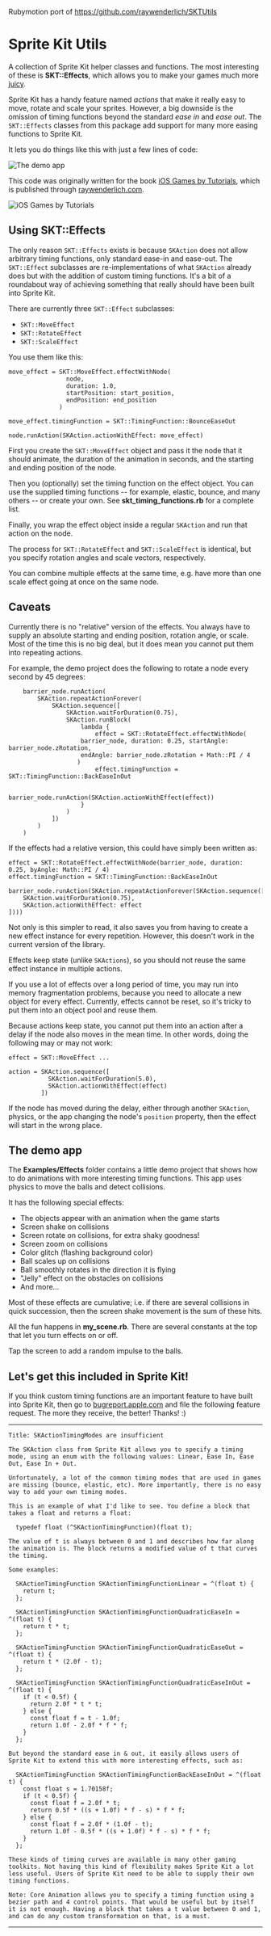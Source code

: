 Rubymotion port of https://github.com/raywenderlich/SKTUtils

# Sprite Kit Utils

A collection of Sprite Kit helper classes and functions. The most interesting of these is **SKT::Effects**, which allows you to make your games much more [juicy](http://bitly.com/juice-it). 

Sprite Kit has a handy feature named *actions* that make it really easy to move, rotate and scale your sprites. However, a big downside is the omission of timing functions beyond the standard *ease in* and *ease out*. The `SKT::Effects` classes from this package add support for many more easing functions to Sprite Kit.

It lets you do things like this with just a few lines of code:

![The demo app](Examples/Effects/Demo.gif)

This code was originally written for the book [iOS Games by Tutorials](http://raywenderlich.com/store/ios-games-by-tutorials), which is published through [raywenderlich.com](http://raywenderlich.com).

![iOS Games by Tutorials](http://cdn4.raywenderlich.com/wp-content/uploads/2013/10/iGT_PDFonly_280@2x.png "iOS Games by Tutorials")

## Using SKT::Effects

The only reason `SKT::Effects` exists is because `SKAction` does not allow arbitrary timing functions, only standard ease-in and ease-out. The `SKT::Effect` subclasses are re-implementations of what `SKAction` already does but with the addition of custom timing functions. It's a bit of a roundabout way of achieving something that really should have been built into Sprite Kit.

There are currently three `SKT::Effect` subclasses:

- `SKT::MoveEffect`
- `SKT::RotateEffect`
- `SKT::ScaleEffect`

You use them like this:

    move_effect = SKT::MoveEffect.effectWithNode(
                    node, 
                    duration: 1.0,
                    startPosition: start_position,
                    endPosition: end_position
                  )
                  
    move_effect.timingFunction = SKT::TimingFunction::BounceEaseOut
    
    node.runAction(SKAction.actionWithEffect: move_effect)
  

First you create the `SKT::MoveEffect` object and pass it the node that it should animate, the duration of the animation in seconds, and the starting and ending position of the node.

Then you (optionally) set the timing function on the effect object. You can use the supplied timing functions -- for example, elastic, bounce, and many others -- or create your own. See **skt_timing_functions.rb** for a complete list.

Finally, you wrap the effect object inside a regular `SKAction` and run that action on the node.

The process for `SKT::RotateEffect` and `SKT::ScaleEffect` is identical, but you specify rotation angles and scale vectors, respectively.

You can combine multiple effects at the same time, e.g. have more than one scale effect going at once on the same node.

## Caveats

Currently there is no "relative" version of the effects. You always have to supply an absolute starting and ending position, rotation angle, or scale. Most of the time this is no big deal, but it does mean you cannot put them into repeating actions.

For example, the demo project does the following to rotate a node every second by 45 degrees:

		barrier_node.runAction(
			SKAction.repeatActionForever(
				SKAction.sequence([
					SKAction.waitForDuration(0.75),
					SKAction.runBlock(
						lambda {
							effect = SKT::RotateEffect.effectWithNode(
                        barrier_node, duration: 0.25, startAngle: barrier_node.zRotation, 
                        endAngle: barrier_node.zRotation + Math::PI / 4
                       )
							effect.timingFunction = SKT::TimingFunction::BackEaseInOut
							
							barrier_node.runAction(SKAction.actionWithEffect(effect))
						}
					)
				])
			)
		)

If the effects had a relative version, this could have simply been written as:

    effect = SKT::RotateEffect.effectWithNode(barrier_node, duration: 0.25, byAngle: Math::PI / 4)
    effect.timingFunction = SKT::TimingFunction::BackEaseInOut
    
    barrier_node.runAction(SKAction.repeatActionForever(SKAction.sequence([
        SKAction.waitForDuration(0.75),
        SKAction.actionWithEffect: effect
    ])))

Not only is this simpler to read, it also saves you from having to create a new effect instance for every repetition. However, this doesn't work in the current version of the library.

Effects keep state (unlike `SKActions`), so you should not reuse the same effect instance in multiple actions.

If you use a lot of effects over a long period of time, you may run into memory fragmentation problems, because you need to allocate a new object for every effect. Currently, effects cannot be reset, so it's tricky to put them into an object pool and reuse them.

Because actions keep state, you cannot put them into an action after a delay if the node also moves in the mean time. In other words, doing the following may or may not work:

    effect = SKT::MoveEffect ...
    
    action = SKAction.sequence([
               SKAction.waitForDuration(5.0),
               SKAction.actionWithEffect(effect)
             ])

If the node has moved during the delay, either through another `SKAction`, physics, or the app changing the node's `position` property, then the effect will start in the wrong place.

## The demo app

The **Examples/Effects** folder contains a little demo project that shows how to do animations with more interesting timing functions. This app uses physics to move the balls and detect collisions.

It has the following special effects:

- The objects appear with an animation when the game starts
- Screen shake on collisions
- Screen rotate on collisions, for extra shaky goodness!
- Screen zoom on collisions
- Color glitch (flashing background color)
- Ball scales up on collisions
- Ball smoothly rotates in the direction it is flying
- "Jelly" effect on the obstacles on collisions
- And more...

Most of these effects are cumulative; i.e. if there are several collisions in quick succession, then the screen shake movement is the sum of these hits.

All the fun happens in **my_scene.rb**. There are several constants at the top that let you turn effects on or off.

Tap the screen to add a random impulse to the balls.

## Let's get this included in Sprite Kit!

If you think custom timing functions are an important feature to have built into Sprite Kit, then go to [bugreport.apple.com](http://bugreport.apple.com]) and file the following feature request. The more they receive, the better! Thanks! :)

---

	Title: SKActionTimingModes are insufficient

	The SKAction class from Sprite Kit allows you to specify a timing mode, using an enum with the following values: Linear, Ease In, Ease Out, Ease In + Out. 

	Unfortunately, a lot of the common timing modes that are used in games are missing (bounce, elastic, etc). More importantly, there is no easy way to add your own timing modes.
	
	This is an example of what I'd like to see. You define a block that takes a float and returns a float: 

	  typedef float (^SKActionTimingFunction)(float t);

	The value of t is always between 0 and 1 and describes how far along the animation is. The block returns a modified value of t that curves the timing. 
	
	Some examples:

	  SKActionTimingFunction SKActionTimingFunctionLinear = ^(float t) {
	  	return t;
	  };

	  SKActionTimingFunction SKActionTimingFunctionQuadraticEaseIn = ^(float t) {
	  	return t * t;
	  };

	  SKActionTimingFunction SKActionTimingFunctionQuadraticEaseOut = ^(float t) {
	  	return t * (2.0f - t);
	  };

	  SKActionTimingFunction SKActionTimingFunctionQuadraticEaseInOut = ^(float t) {
	  	if (t < 0.5f) {
		  return 2.0f * t * t;
		} else {
		  const float f = t - 1.0f;
		  return 1.0f - 2.0f * f * f;
		}
  	  };

	But beyond the standard ease in & out, it easily allows users of Sprite Kit to extend this with more interesting effects, such as:

	  SKActionTimingFunction SKActionTimingFunctionBackEaseInOut = ^(float t) {
	    const float s = 1.70158f;
	    if (t < 0.5f) {
	      const float f = 2.0f * t;
	      return 0.5f * ((s + 1.0f) * f - s) * f * f;
	    } else {
	      const float f = 2.0f * (1.0f - t);
	      return 1.0f - 0.5f * ((s + 1.0f) * f - s) * f * f;
	    }
	  };
	
	These kinds of timing curves are available in many other gaming toolkits. Not having this kind of flexibility makes Sprite Kit a lot less useful. Users of Sprite Kit need to be able to supply their own timing functions.
	
	Note: Core Animation allows you to specify a timing function using a bezier path and 4 control points. That would be useful but by itself it is not enough. Having a block that takes a t value between 0 and 1, and can do any custom transformation on that, is a must.

---
